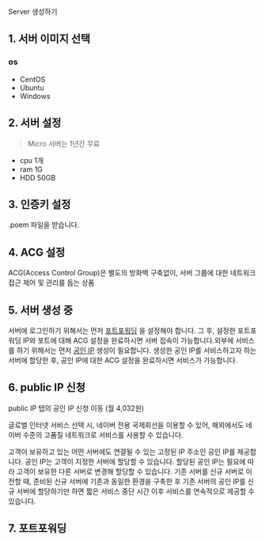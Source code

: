 Server 생성하기

## 1. 서버 이미지 선택

### os

- CentOS
- Ubuntu
- Windows

## 2. 서버 설정

> Micro 서버는 1년간 무료

- cpu 1개
- ram 1G
- HDD 50GB

## 3. 인증키 설정

.poem 파일을 받습니다.

## 4. ACG 설정

ACG(Access Control Group)은 별도의 방화벽 구축없이, 서버 그룹에 대한 네트워크접근 제어 및 관리를 돕는 상품

## 5. 서버 생성 중

서버에 로그인하기 위해서는 먼저 [포트포워딩](http://docs.ncloud.com/ko/computecompute-2-2-v2.html) 을 설정해야 합니다.
그 후, 설정한 포트포워딩 IP와 포트에 대해 ACG 설정을 완료하시면 서버 접속이 가능합니다.외부에 서비스를 하기 위해서는 먼저 [공인 IP](http://docs.ncloud.com/ko/compute/compute-2-1-v2.html) 생성이 필요합니다.
생성한 공인 IP를 서비스하고자 하는 서버에 할당한 후, 공인 IP에 대한 ACG 설정을 완료하시면 서비스가 가능합니다.

## 6. public IP 신청

public IP 탭의 공인 IP 신청 이동 (월 4,032원)

글로벌 인터넷 서비스 선택 시, 네이버 전용 국제회선을 이용할 수 있어, 해외에서도 네이버 수준의 고품질 네트워크로 서비스를 사용할 수 있습니다.

고객이 보유하고 있는 어떤 서버에도 연결될 수 있는 고정된 IP 주소인 공인 IP를 제공합니다. 공인 IP는 고객이 지정한 서버에 할당할 수 있습니다. 할당된 공인 IP는 필요에 따라 고객이 보유한 다른 서버로 변경해 할당할 수 있습니다. 기존 서버를 신규 서버로 이전할 때, 준비된 신규 서버에 기존과 동일한 환경을 구축한 후 기존 서버의 공인 IP를 신규 서버에 할당하기만 하면 짧은 서비스 중단 시간 이후 서비스를 연속적으로 제공할 수 있습니다.

## 7. 포트포워딩
